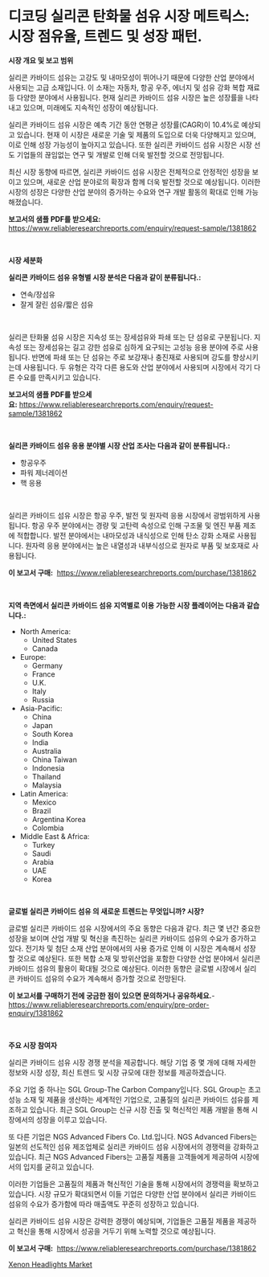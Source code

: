 <p><h1>디코딩 실리콘 탄화물 섬유 시장 메트릭스: 시장 점유율, 트렌드 및 성장 패턴.</h1></p><p><strong>시장 개요 및 보고 범위</strong></p>
<p><p>실리콘 카바이드 섬유는 고강도 및 내마모성이 뛰어나기 때문에 다양한 산업 분야에서 사용되는 고급 소재입니다. 이 소재는 자동차, 항공 우주, 에너지 및 섬유 강화 복합 재료 등 다양한 분야에서 사용됩니다. 현재 실리콘 카바이드 섬유 시장은 높은 성장률을 나타내고 있으며, 미래에도 지속적인 성장이 예상됩니다. </p><p>실리콘 카바이드 섬유 시장은 예측 기간 동안 연평균 성장률(CAGR)이 10.4%로 예상되고 있습니다. 현재 이 시장은 새로운 기술 및 제품의 도입으로 더욱 다양해지고 있으며, 이로 인해 성장 가능성이 높아지고 있습니다. 또한 실리콘 카바이드 섬유 시장은 시장 선도 기업들의 끊임없는 연구 및 개발로 인해 더욱 발전할 것으로 전망됩니다.</p><p>최신 시장 동향에 따르면, 실리콘 카바이드 섬유 시장은 전체적으로 안정적인 성장을 보이고 있으며, 새로운 산업 분야로의 확장과 함께 더욱 발전할 것으로 예상됩니다. 이러한 시장의 성장은 다양한 산업 분야의 증가하는 수요와 연구 개발 활동의 확대로 인해 가능해졌습니다.</p></p>
<p><strong>보고서의 샘플 PDF를 받으세요:</strong> <a href="https://www.reliableresearchreports.com/enquiry/request-sample/1381862">https://www.reliableresearchreports.com/enquiry/request-sample/1381862</a></p>
<p>&nbsp;</p>
<p><strong>시장 세분화</strong></p>
<p><strong>실리콘 카바이드 섬유 유형별 시장 분석은 다음과 같이 분류됩니다.:</strong></p>
<p><ul><li>연속/장섬유</li><li>잘게 잘린 섬유/짧은 섬유</li></ul></p>
<p>&nbsp;</p>
<p><p>실리콘 탄화물 섬유 시장은 지속성 또는 장세섬유와 파쇄 또는 단 섬유로 구분됩니다. 지속성 또는 장세섬유는 길고 강한 섬유로 심하게 요구되는 고성능 응용 분야에 주로 사용됩니다. 반면에 파쇄 또는 단 섬유는 주로 보강재나 충진재로 사용되며 강도를 향상시키는데 사용됩니다. 두 유형은 각각 다른 용도와 산업 분야에서 사용되며 시장에서 각기 다른 수요를 만족시키고 있습니다.</p></p>
<p><strong>보고서의 샘플 PDF를 받으세요:</strong>&nbsp;<a href="https://www.reliableresearchreports.com/enquiry/request-sample/1381862">https://www.reliableresearchreports.com/enquiry/request-sample/1381862</a></p>
<p>&nbsp;</p>
<p><strong> 실리콘 카바이드 섬유 응용 분야별 시장 산업 조사는 다음과 같이 분류됩니다.:</strong></p>
<p><ul><li>항공우주</li><li>파워 제너레이션</li><li>핵 응용</li></ul></p>
<p>&nbsp;</p>
<p><p>실리콘 카바이드 섬유 시장은 항공 우주, 발전 및 원자력 응용 시장에서 광범위하게 사용됩니다. 항공 우주 분야에서는 경량 및 고탄력 속성으로 인해 구조물 및 엔진 부품 제조에 적합합니다. 발전 분야에서는 내마모성과 내식성으로 인해 탄소 강화 소재로 사용됩니다. 원자력 응용 분야에서는 높은 내열성과 내부식성으로 원자로 부품 및 보호재로 사용됩니다.</p></p>
<p><strong>이 보고서 구매:</strong>&nbsp; <a href="https://www.reliableresearchreports.com/purchase/1381862">https://www.reliableresearchreports.com/purchase/1381862</a></p>
<p>&nbsp;</p>
<p><strong>지역 측면에서 실리콘 카바이드 섬유 지역별로 이용 가능한 시장 플레이어는 다음과 같습니다.:</strong></p>
<p><ul>
    <li>
        North America:
        <ul>
            <li>United States</li>
            <li>Canada</li>
        </ul>
    </li>
    <li>
        Europe:
        <ul>
            <li>Germany</li>
            <li>France</li>
            <li>U.K.</li>
            <li>Italy</li>
            <li>Russia</li>
        </ul>
    </li>
    <li>
        Asia-Pacific:
        <ul>
            <li>China</li>
            <li>Japan</li>
            <li>South Korea</li>
            <li>India</li>
            <li>Australia</li>
            <li>China Taiwan</li>
            <li>Indonesia</li>
            <li>Thailand</li>
            <li>Malaysia</li>
        </ul>
    </li>
    <li>
        Latin America:
        <ul>
            <li>Mexico</li>
            <li>Brazil</li>
            <li>Argentina Korea</li>
            <li>Colombia</li>
        </ul>
    </li>
    <li>
        Middle East & Africa:
        <ul>
            <li>Turkey</li>
            <li>Saudi</li>
            <li>Arabia</li>
            <li>UAE</li>
            <li>Korea</li>
        </ul>
    </li>
    </ul></p>
<p>&nbsp;</p>
<p><strong>글로벌 실리콘 카바이드 섬유 의 새로운 트렌드는 무엇입니까? 시장?</strong></p>
<p><p>글로벌 실리콘 카바이드 섬유 시장에서의 주요 동향은 다음과 같다. 최근 몇 년간 중요한 성장을 보이며 산업 개발 및 혁신을 촉진하는 실리콘 카바이드 섬유의 수요가 증가하고 있다. 전기차 및 첨단 소재 산업 분야에서의 사용 증가로 인해 이 시장은 계속해서 성장할 것으로 예상된다. 또한 복합 소재 및 방위산업을 포함한 다양한 산업 분야에서 실리콘 카바이드 섬유의 활용이 확대될 것으로 예상된다. 이러한 동향은 글로벌 시장에서 실리콘 카바이드 섬유의 수요가 계속해서 증가할 것으로 전망된다.</p></p>
<p><strong>이 보고서를 구매하기 전에 궁금한 점이 있으면 문의하거나 공유하세요.</strong>- <a href="https://www.reliableresearchreports.com/enquiry/pre-order-enquiry/1381862">https://www.reliableresearchreports.com/enquiry/pre-order-enquiry/1381862</a></p>
<p>&nbsp;</p>
<p><strong>주요 시장 참여자</strong></p>
<p><p>실리콘 카바이드 섬유 시장 경쟁 분석을 제공합니다. 해당 기업 중 몇 개에 대해 자세한 정보와 시장 성장, 최신 트렌드 및 시장 규모에 대한 정보를 제공하겠습니다.</p><p>주요 기업 중 하나는 SGL Group-The Carbon Company입니다. SGL Group는 초고성능 소재 및 제품을 생산하는 세계적인 기업으로, 고품질의 실리콘 카바이드 섬유를 제조하고 있습니다. 최근 SGL Group는 신규 시장 진출 및 혁신적인 제품 개발을 통해 시장에서의 성장을 이루고 있습니다.</p><p>또 다른 기업은 NGS Advanced Fibers Co. Ltd.입니다. NGS Advanced Fibers는 일본의 선도적인 섬유 제조업체로 실리콘 카바이드 섬유 시장에서의 경쟁력을 강화하고 있습니다. 최근 NGS Advanced Fibers는 고품질 제품을 고객들에게 제공하여 시장에서의 입지를 굳히고 있습니다.</p><p>이러한 기업들은 고품질의 제품과 혁신적인 기술을 통해 시장에서의 경쟁력을 확보하고 있습니다. 시장 규모가 확대되면서 이들 기업은 다양한 산업 분야에서 실리콘 카바이드 섬유의 수요가 증가함에 따라 매출액도 꾸준히 성장하고 있습니다.</p><p>실리콘 카바이드 섬유 시장은 강력한 경쟁이 예상되며, 기업들은 고품질 제품을 제공하고 혁신을 통해 시장에서 성공을 거두기 위해 노력할 것으로 예상됩니다.</p></p>
<p><strong>이 보고서 구매:</strong>&nbsp;&nbsp;<a href="https://www.reliableresearchreports.com/purchase/1381862">https://www.reliableresearchreports.com/purchase/1381862</a></p>
<p><p><a href="https://butternut-bug-553.notion.site/Xenon-Headlights-Market-Analysis-Examines-its-Scope-on-Growth-Opportunities-and-Forecasted-Trends-S-0b1043b01f8f47aaa9627519b0a78fcc">Xenon Headlights Market</a></p></p>
